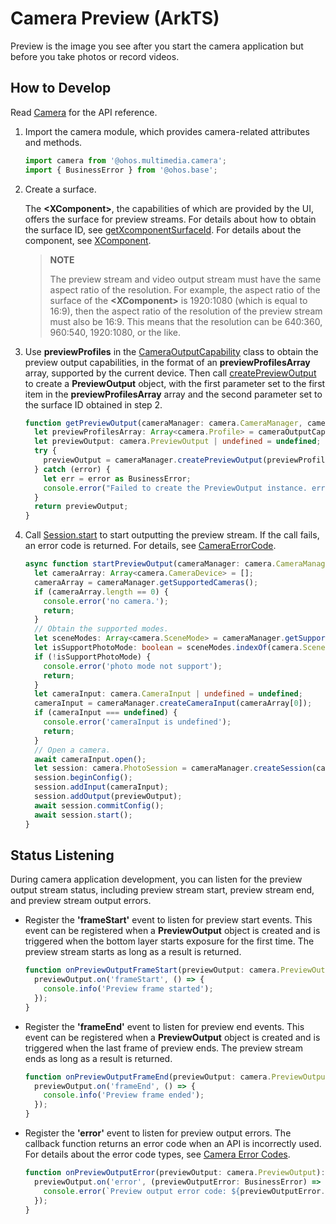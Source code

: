 # Camera Preview (ArkTS)

Preview is the image you see after you start the camera application but before you take photos or record videos.

## How to Develop

Read [Camera](../../reference/apis-camera-kit/js-apis-camera.md) for the API reference.

1. Import the camera module, which provides camera-related attributes and methods.
     
   ```ts
   import camera from '@ohos.multimedia.camera';
   import { BusinessError } from '@ohos.base';
   ```

2. Create a surface.

    The **\<XComponent>**, the capabilities of which are provided by the UI, offers the surface for preview streams. For details about how to obtain the surface ID, see [getXcomponentSurfaceId](../../reference/apis-arkui/arkui-ts/ts-basic-components-xcomponent.md#getxcomponentsurfaceid). For details about the component, see [XComponent](../../reference/apis-arkui/arkui-ts/ts-basic-components-xcomponent.md).

    > **NOTE**
    >
    > The preview stream and video output stream must have the same aspect ratio of the resolution. For example, the aspect ratio of the surface of the **\<XComponent>** is 1920:1080 (which is equal to 16:9), then the aspect ratio of the resolution of the preview stream must also be 16:9. This means that the resolution can be 640:360, 960:540, 1920:1080, or the like.

3. Use **previewProfiles** in the [CameraOutputCapability](../../reference/apis-camera-kit/js-apis-camera.md#cameraoutputcapability) class to obtain the preview output capabilities, in the format of an **previewProfilesArray** array, supported by the current device. Then call [createPreviewOutput](../../reference/apis-camera-kit/js-apis-camera.md#createpreviewoutput) to create a **PreviewOutput** object, with the first parameter set to the first item in the **previewProfilesArray** array and the second parameter set to the surface ID obtained in step 2.
     
   ```ts
   function getPreviewOutput(cameraManager: camera.CameraManager, cameraOutputCapability: camera.CameraOutputCapability, surfaceId: string): camera.PreviewOutput | undefined {
     let previewProfilesArray: Array<camera.Profile> = cameraOutputCapability.previewProfiles;
     let previewOutput: camera.PreviewOutput | undefined = undefined;
     try {
       previewOutput = cameraManager.createPreviewOutput(previewProfilesArray[0], surfaceId);
     } catch (error) {
       let err = error as BusinessError;
       console.error("Failed to create the PreviewOutput instance. error code: " + err.code);
     }
     return previewOutput;
   }
   ```

4. Call [Session.start](../../reference/apis-camera-kit/js-apis-camera.md#start11) to start outputting the preview stream. If the call fails, an error code is returned. For details, see [CameraErrorCode](../../reference/apis-camera-kit/js-apis-camera.md#cameraerrorcode).
     
   ```ts
   async function startPreviewOutput(cameraManager: camera.CameraManager, previewOutput: camera.PreviewOutput): Promise<void> {
     let cameraArray: Array<camera.CameraDevice> = [];
     cameraArray = cameraManager.getSupportedCameras();
     if (cameraArray.length == 0) {
       console.error('no camera.');
       return;
     }
     // Obtain the supported modes.
     let sceneModes: Array<camera.SceneMode> = cameraManager.getSupportedSceneModes(cameraArray[0]);
     let isSupportPhotoMode: boolean = sceneModes.indexOf(camera.SceneMode.NORMAL_PHOTO) >= 0;
     if (!isSupportPhotoMode) {
       console.error('photo mode not support');
       return;
     }
     let cameraInput: camera.CameraInput | undefined = undefined;
     cameraInput = cameraManager.createCameraInput(cameraArray[0]);
     if (cameraInput === undefined) {
       console.error('cameraInput is undefined');
       return;
     }
     // Open a camera.
     await cameraInput.open();
     let session: camera.PhotoSession = cameraManager.createSession(camera.SceneMode.NORMAL_PHOTO) as camera.PhotoSession;
     session.beginConfig();
     session.addInput(cameraInput);
     session.addOutput(previewOutput);
     await session.commitConfig();
     await session.start();
   }
   ```


## Status Listening

During camera application development, you can listen for the preview output stream status, including preview stream start, preview stream end, and preview stream output errors.

- Register the **'frameStart'** event to listen for preview start events. This event can be registered when a **PreviewOutput** object is created and is triggered when the bottom layer starts exposure for the first time. The preview stream starts as long as a result is returned.
    
  ```ts
  function onPreviewOutputFrameStart(previewOutput: camera.PreviewOutput): void {
    previewOutput.on('frameStart', () => {
      console.info('Preview frame started');
    });
  }
  ```

- Register the **'frameEnd'** event to listen for preview end events. This event can be registered when a **PreviewOutput** object is created and is triggered when the last frame of preview ends. The preview stream ends as long as a result is returned.
    
  ```ts
  function onPreviewOutputFrameEnd(previewOutput: camera.PreviewOutput): void {
    previewOutput.on('frameEnd', () => {
      console.info('Preview frame ended');
    });
  }
  ```

- Register the **'error'** event to listen for preview output errors. The callback function returns an error code when an API is incorrectly used. For details about the error code types, see [Camera Error Codes](../../reference/apis-camera-kit/js-apis-camera.md#cameraerrorcode).
    
  ```ts
  function onPreviewOutputError(previewOutput: camera.PreviewOutput): void {
    previewOutput.on('error', (previewOutputError: BusinessError) => {
      console.error(`Preview output error code: ${previewOutputError.code}`);
    });
  }
  ```
